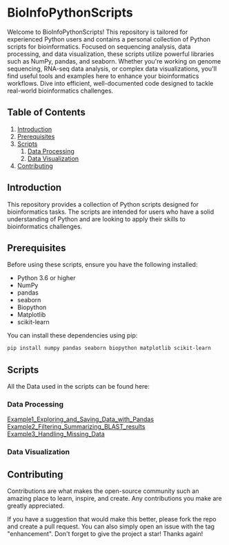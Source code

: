 # BioInfoPythonScripts

Welcome to BioInfoPythonScripts! This repository is tailored for experienced Python users and contains a personal collection of Python scripts for bioinformatics. Focused on sequencing analysis, data processing, and data visualization, these scripts utilize powerful libraries such as NumPy, pandas, and seaborn. Whether you're working on genome sequencing, RNA-seq data analysis, or complex data visualizations, you'll find useful tools and examples here to enhance your bioinformatics workflows. Dive into efficient, well-documented code designed to tackle real-world bioinformatics challenges.

## Table of Contents

1. [Introduction](#introduction)
2. [Prerequisites](#prerequisites)
3. [Scripts](#scripts)
    1. [Data Processing](#data-processing)
    2. [Data Visualization](#data-visualization)
4. [Contributing](#contributing)

## Introduction

This repository provides a collection of Python scripts designed for bioinformatics tasks. The scripts are intended for users who have a solid understanding of Python and are looking to apply their skills to bioinformatics challenges.

## Prerequisites

Before using these scripts, ensure you have the following installed:

- Python 3.6 or higher
- NumPy
- pandas
- seaborn
- Biopython
- Matplotlib
- scikit-learn

You can install these dependencies using pip:

```bash
pip install numpy pandas seaborn biopython matplotlib scikit-learn
```

## Scripts

All the Data used in the scripts can be found here:

### Data Processing
[Example1_Exploring_and_Saving_Data_with_Pandas](https://github.com/dzhao2019/BioInfoPythonScripts/blob/main/Data%20Processing/Example1_Exploring_and_Saving_Data_with_Pandas.py)
[Example2_Filtering_Summarizing_BLAST_results](https://github.com/dzhao2019/BioInfoPythonScripts/blob/main/Data%20Processing/Example2_Filtering_Summarizing_BLAST_results.py)
[Example3_Handling_Missing_Data](https://github.com/dzhao2019/BioInfoPythonScripts/blob/main/Data%20Processing/Example3_Handling_Missing_Data.py)

### Data Visualization


## Contributing
Contributions are what makes the open-source community such an amazing place to learn, inspire, and create. Any contributions you make are greatly appreciated.

If you have a suggestion that would make this better, please fork the repo and create a pull request. You can also simply open an issue with the tag "enhancement". Don't forget to give the project a star! Thanks again!
